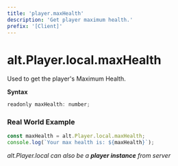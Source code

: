 ```yaml
---
title: 'player.maxHealth'
description: 'Get player maximum health.'
prefix: '[Client]'
---
```


# alt.Player.local.maxHealth

Used to get the player's Maximum Health.

**Syntax**

```js
readonly maxHealth: number;
```

### Real World Example

```js
const maxHealth = alt.Player.local.maxHealth;
console.log(`Your max health is: ${maxHealth}`);
```

_alt.Player.local can also be a **player instance** from server_
